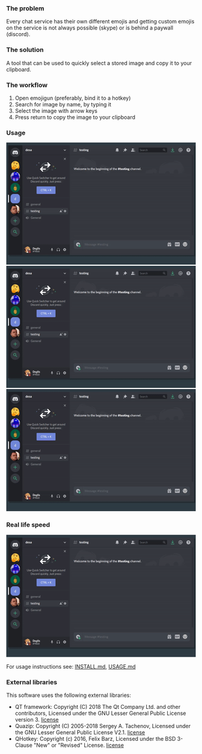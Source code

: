 ### The problem

Every chat service has their own different emojis and getting custom emojis on the service is not always possible (skype) or is behind a paywall (discord).

### The solution

A tool that can be used to quickly select a stored image and copy it to your clipboard.

### The workflow

1. Open emojigun (preferably, bind it to a hotkey)
2. Search for image by name, by typing it
3. Select the image with arrow keys
4. Press return to copy the image to your clipboard

### Usage
![](img/search-by-typing.gif)
![](img/navigate-with-arrow-keys.gif)
![](img/advanced-navigation.gif)

### Real life speed
![](img/its-fast.gif)

For usage instructions see: [INSTALL.md](INSTALL.md), [USAGE.md](USAGE.md)

### External libraries

This software uses the following external libraries:
- QT framework: Copyright (C) 2018 The Qt Company Ltd. and other contributors, Licensed under the GNU Lesser General Public License version 3. [license](https://doc.qt.io/qt-5/lgpl.html)
- Quazip: Copyright (C) 2005-2018 Sergey A. Tachenov, Licensed under the GNU Lesser General Public License V2.1. [license](https://github.com/stachenov/quazip/blob/master/COPYING)
- QHotkey: Copyright (c) 2016, Felix Barz, Licensed under the BSD 3-Clause "New" or "Revised" License. [license](https://github.com/Skycoder42/QHotkey/blob/master/LICENSE)

